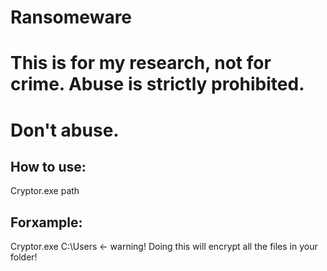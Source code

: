 # Ransomeware
# This is for my research, not for crime. Abuse is strictly prohibited.
# Don't abuse.


## How to use:
  Cryptor.exe path
  
## Forxample:
  Cryptor.exe C:\Users 
  ←
  warning! Doing this will encrypt all the files in your folder!
